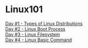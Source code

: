 # Linux101

[Day #1 - Types of Linux Distributions](https://github.com/singhabhiraj/linux101/blob/master/day-1/README.md)<br>
[Day #2 - Linux Boot Process](https://github.com/singhabhiraj/linux101/blob/master/day-2/linux-boot-process-explained.md)<br>
[Day #3 - Linux Filesystem]()<br>
[Day #4 - Linux Basic Command]()<br>
